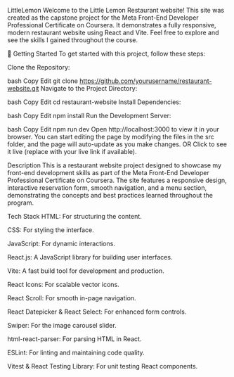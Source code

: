 LittleLemon
Welcome to the Little Lemon Restaurant website! This site was created as the capstone project for the Meta Front-End Developer Professional Certificate on Coursera. It demonstrates a fully responsive, modern restaurant website using React and Vite. Feel free to explore and see the skills I gained throughout the course.

🚀 Getting Started
To get started with this project, follow these steps:

Clone the Repository:

bash
Copy
Edit
git clone https://github.com/yourusername/restaurant-website.git
Navigate to the Project Directory:

bash
Copy
Edit
cd restaurant-website
Install Dependencies:

bash
Copy
Edit
npm install
Run the Development Server:

bash
Copy
Edit
npm run dev
Open http://localhost:3000 to view it in your browser. You can start editing the page by modifying the files in the src folder, and the page will auto-update as you make changes. OR Click to see it live (replace with your live link if available).

Description
This is a restaurant website project designed to showcase my front-end development skills as part of the Meta Front-End Developer Professional Certificate on Coursera. The site features a responsive design, interactive reservation form, smooth navigation, and a menu section, demonstrating the concepts and best practices learned throughout the program.

Tech Stack
HTML: For structuring the content.

CSS: For styling the interface.

JavaScript: For dynamic interactions.

React.js: A JavaScript library for building user interfaces.

Vite: A fast build tool for development and production.

React Icons: For scalable vector icons.

React Scroll: For smooth in-page navigation.

React Datepicker & React Select: For enhanced form controls.

Swiper: For the image carousel slider.

html-react-parser: For parsing HTML in React.

ESLint: For linting and maintaining code quality.

Vitest & React Testing Library: For unit testing React components.

